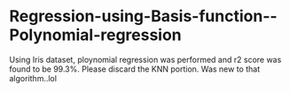 # Regression-using-Basis-function--Polynomial-regression
Using Iris dataset, ploynomial regression was performed and r2 score was found to be 99.3%. Please discard the KNN portion. Was new to that algorithm..lol
